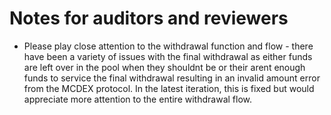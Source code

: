 # Notes for auditors and reviewers

- Please play close attention to the withdrawal function and flow - there have been a variety of issues with the final withdrawal as either funds are left over in the pool when they shouldnt be or their arent enough funds to service the final withdrawal resulting in an invalid amount error from the MCDEX protocol. In the latest iteration, this is fixed but would appreciate more attention to the entire withdrawal flow.